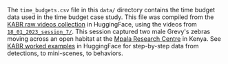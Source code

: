 The `time_budgets.csv` file in this `data/` directory contains the time budget data used in the time budget case study. This file was compiled from the [KABR raw videos collection](https://huggingface.co/datasets/imageomics/KABR-raw-videos/) in HuggingFace, using the videos from [`18_01_2023_session_7/`](https://huggingface.co/datasets/imageomics/KABR-raw-videos/tree/main/18_01_2023_session_7). This session captured two male Grevy's zebras moving across an open habitat at the [Mpala Research Centre](https://mpala.org/) in Kenya. See [KABR worked examples](https://huggingface.co/datasets/imageomics/kabr-worked-examples) in HuggingFace for step-by-step data from detections, to mini-scenes, to behaviors.